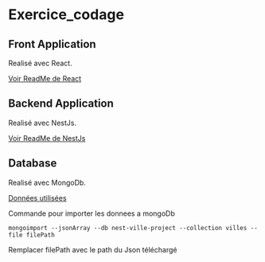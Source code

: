 # Exercice_codage

## Front Application
Realisé avec React.

[Voir ReadMe de React](https://github.com/harushi99/Exercice_codage/blob/main/ville-frontend/README.md)

## Backend Application 
Realisé avec NestJs.

[Voir ReadMe de NestJs](https://github.com/harushi99/Exercice_codage/blob/main/ville-backend/README.md)

## Database 
Realisé avec MongoDb.

[Données utilisées](https://www.data.gouv.fr/fr/datasets/codes-postaux/)

Commande pour importer les donnees a mongoDb
```
mongoimport --jsonArray --db nest-ville-project --collection villes --file filePath
```
Remplacer filePath avec le path du Json téléchargé

